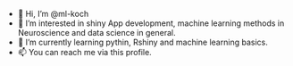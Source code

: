 - 👋 Hi, I’m @ml-koch
- 👀 I’m interested in shiny App development, machine learning methods in Neuroscience and data science in general.
- 🌱 I’m currently learning pythin, Rshiny and machine learning basics.
- 📫 You can reach me via this profile. 

<!---
ml-koch/ml-koch is a ✨ special ✨ repository because its `README.md` (this file) appears on your GitHub profile.
You can click the Preview link to take a look at your changes.
--->
